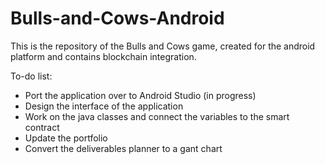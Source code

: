 # Bulls-and-Cows-Android
This is the repository of the Bulls and Cows game, created for the android platform and contains blockchain integration.

To-do list:
- Port the application over to Android Studio (in progress)
- Design the interface of the application
- Work on the java classes and connect the variables to the smart contract
- Update the portfolio
- Convert the deliverables planner to a gant chart

